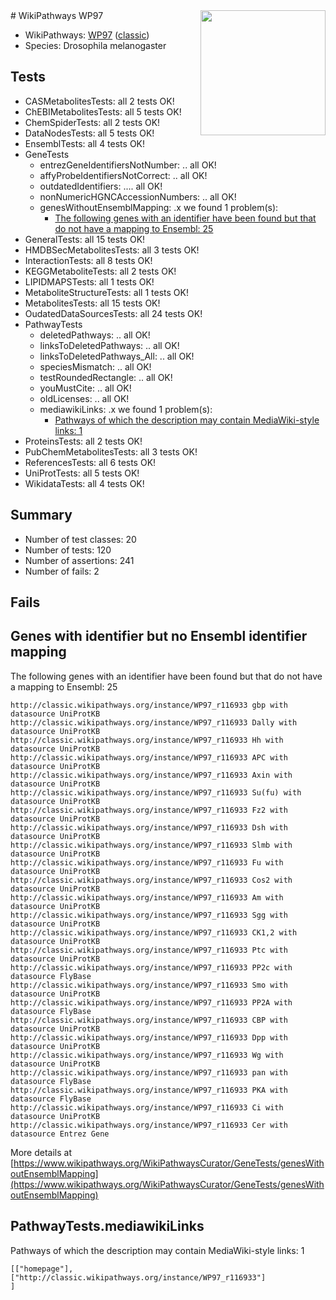 <img style="float: right; width: 200px" src="https://upload.wikimedia.org/wikipedia/commons/thumb/8/83/Wplogo_with_text_500.png/640px-Wplogo_with_text_500.png" />
# WikiPathways WP97

* WikiPathways: [WP97](https://wikipathways.org/pathways/WP97) ([classic](https://classic.wikipathways.org/instance/WP97))
* Species: Drosophila melanogaster
## Tests
* CASMetabolitesTests: all 2 tests OK!
* ChEBIMetabolitesTests: all 5 tests OK!
* ChemSpiderTests: all 2 tests OK!
* DataNodesTests: all 5 tests OK!
* EnsemblTests: all 4 tests OK!
* GeneTests
    * entrezGeneIdentifiersNotNumber: .. all OK!
    * affyProbeIdentifiersNotCorrect: .. all OK!
    * outdatedIdentifiers: .... all OK!
    * nonNumericHGNCAccessionNumbers: .. all OK!
    * genesWithoutEnsemblMapping: .x we found 1 problem(s):
        * [The following genes with an identifier have been found but that do not have a mapping to Ensembl: 25](#c4e54331)
* GeneralTests: all 15 tests OK!
* HMDBSecMetabolitesTests: all 3 tests OK!
* InteractionTests: all 8 tests OK!
* KEGGMetaboliteTests: all 2 tests OK!
* LIPIDMAPSTests: all 1 tests OK!
* MetaboliteStructureTests: all 1 tests OK!
* MetabolitesTests: all 15 tests OK!
* OudatedDataSourcesTests: all 24 tests OK!
* PathwayTests
    * deletedPathways: .. all OK!
    * linksToDeletedPathways: .. all OK!
    * linksToDeletedPathways_All: .. all OK!
    * speciesMismatch: .. all OK!
    * testRoundedRectangle: .. all OK!
    * youMustCite: .. all OK!
    * oldLicenses: .. all OK!
    * mediawikiLinks: .x we found 1 problem(s):
        * [Pathways of which the description may contain MediaWiki-style links: 1](#da69cf45)
* ProteinsTests: all 2 tests OK!
* PubChemMetabolitesTests: all 3 tests OK!
* ReferencesTests: all 6 tests OK!
* UniProtTests: all 5 tests OK!
* WikidataTests: all 4 tests OK!


## Summary

* Number of test classes: 20
* Number of tests: 120
* Number of assertions: 241
* Number of fails: 2

## Fails

<a name="c4e54331" />

## Genes with identifier but no Ensembl identifier mapping

The following genes with an identifier have been found but that do not have a mapping to Ensembl: 25
```
http://classic.wikipathways.org/instance/WP97_r116933 gbp with datasource UniProtKB
http://classic.wikipathways.org/instance/WP97_r116933 Dally with datasource UniProtKB
http://classic.wikipathways.org/instance/WP97_r116933 Hh with datasource UniProtKB
http://classic.wikipathways.org/instance/WP97_r116933 APC with datasource UniProtKB
http://classic.wikipathways.org/instance/WP97_r116933 Axin with datasource UniProtKB
http://classic.wikipathways.org/instance/WP97_r116933 Su(fu) with datasource UniProtKB
http://classic.wikipathways.org/instance/WP97_r116933 Fz2 with datasource UniProtKB
http://classic.wikipathways.org/instance/WP97_r116933 Dsh with datasource UniProtKB
http://classic.wikipathways.org/instance/WP97_r116933 Slmb with datasource UniProtKB
http://classic.wikipathways.org/instance/WP97_r116933 Fu with datasource UniProtKB
http://classic.wikipathways.org/instance/WP97_r116933 Cos2 with datasource UniProtKB
http://classic.wikipathways.org/instance/WP97_r116933 Am with datasource UniProtKB
http://classic.wikipathways.org/instance/WP97_r116933 Sgg with datasource UniProtKB
http://classic.wikipathways.org/instance/WP97_r116933 CK1,2 with datasource UniProtKB
http://classic.wikipathways.org/instance/WP97_r116933 Ptc with datasource UniProtKB
http://classic.wikipathways.org/instance/WP97_r116933 PP2c with datasource FlyBase
http://classic.wikipathways.org/instance/WP97_r116933 Smo with datasource UniProtKB
http://classic.wikipathways.org/instance/WP97_r116933 PP2A with datasource FlyBase
http://classic.wikipathways.org/instance/WP97_r116933 CBP with datasource UniProtKB
http://classic.wikipathways.org/instance/WP97_r116933 Dpp with datasource UniProtKB
http://classic.wikipathways.org/instance/WP97_r116933 Wg with datasource UniProtKB
http://classic.wikipathways.org/instance/WP97_r116933 pan with datasource FlyBase
http://classic.wikipathways.org/instance/WP97_r116933 PKA with datasource FlyBase
http://classic.wikipathways.org/instance/WP97_r116933 Ci with datasource UniProtKB
http://classic.wikipathways.org/instance/WP97_r116933 Cer with datasource Entrez Gene
```

More details at [https://www.wikipathways.org/WikiPathwaysCurator/GeneTests/genesWithoutEnsemblMapping](https://www.wikipathways.org/WikiPathwaysCurator/GeneTests/genesWithoutEnsemblMapping)

<a name="da69cf45" />

## PathwayTests.mediawikiLinks

Pathways of which the description may contain MediaWiki-style links: 1
```
[["homepage"],
["http://classic.wikipathways.org/instance/WP97_r116933"]
]
```

